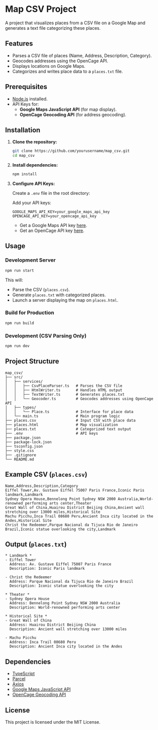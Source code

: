 # Map CSV Project

A project that visualizes places from a CSV file on a Google Map and generates a text file categorizing these places.

## Features

- Parses a CSV file of places (Name, Address, Description, Category).
- Geocodes addresses using the OpenCage API.
- Displays locations on Google Maps.
- Categorizes and writes place data to a `places.txt` file.

## Prerequisites

- [Node.js](https://nodejs.org/) installed.
- API Keys for:
  - **Google Maps JavaScript API** (for map display).
  - **OpenCage Geocoding API** (for address geocoding).

## Installation

1. **Clone the repository:**

   ```bash
   git clone https://github.com/yourusername/map_csv.git
   cd map_csv
   ```

2. **Install dependencies:**

   ```bash
   npm install
   ```

3. **Configure API Keys:**

   Create a `.env` file in the root directory:

   Add your API keys:

   ```env
   GOOGLE_MAPS_API_KEY=your_google_maps_api_key
   OPENCAGE_API_KEY=your_opencage_api_key
   ```

   - Get a Google Maps API key [here](https://developers.google.com/maps/documentation/javascript/get-api-key).
   - Get an OpenCage API key [here](https://opencagedata.com/).

## Usage

### Development Server

```bash
npm run start
```

This will:
- Parse the CSV (`places.csv`).
- Generate `places.txt` with categorized places.
- Launch a server displaying the map on `places.html`.

### Build for Production

```bash
npm run build
```

### Development (CSV Parsing Only)

```bash
npm run dev
```

## Project Structure

```
map_csv/
├── src/
│   ├── services/
│   │   ├── CsvPlaceParser.ts   # Parses the CSV file
│   │   ├── HtmlWriter.ts       # Handles HTML output
│   │   ├── TextWriter.ts       # Generates places.txt
│   │   └── Geocoder.ts         # Geocodes addresses using OpenCage API
│   ├── types/
│   │   └── Place.ts            # Interface for place data
│   └── main.ts                 # Main program logic
├── places.csv                  # Input CSV with place data
├── places.html                 # Map visualization
├── places.txt                  # Categorized text output
├── .env                        # API keys
├── package.json
├── package-lock.json
├── tsconfig.json
├── style.css
├── .gitignore
└── README.md
```

## Example CSV (`places.csv`)

```csv
Name,Address,Description,Category
Eiffel Tower,Av. Gustave Eiffel 75007 Paris France,Iconic Paris landmark,Landmark
Sydney Opera House,Bennelong Point Sydney NSW 2000 Australia,World-renowned performing arts center,Theater
Great Wall of China,Huairou District Beijing China,Ancient wall stretching over 13000 miles,Historical Site
Machu Picchu,Inca Trail 08680 Peru,Ancient Inca city located in the Andes,Historical Site
Christ the Redeemer,Parque Nacional da Tijuca Rio de Janeiro Brazil,Iconic statue overlooking the city,Landmark
```

## Output (`places.txt`)

```
* Landmark *
- Eiffel Tower
  Address: Av. Gustave Eiffel 75007 Paris France
  Description: Iconic Paris landmark

- Christ the Redeemer
  Address: Parque Nacional da Tijuca Rio de Janeiro Brazil
  Description: Iconic statue overlooking the city

* Theater *
- Sydney Opera House
  Address: Bennelong Point Sydney NSW 2000 Australia
  Description: World-renowned performing arts center

* Historical Site *
- Great Wall of China
  Address: Huairou District Beijing China
  Description: Ancient wall stretching over 13000 miles

- Machu Picchu
  Address: Inca Trail 08680 Peru
  Description: Ancient Inca city located in the Andes
```

## Dependencies

- [TypeScript](https://www.typescriptlang.org/)
- [Parcel](https://parceljs.org/)
- [Axios](https://axios-http.com/)
- [Google Maps JavaScript API](https://developers.google.com/maps/documentation/javascript)
- [OpenCage Geocoding API](https://opencagedata.com/)

## License

This project is licensed under the MIT License.